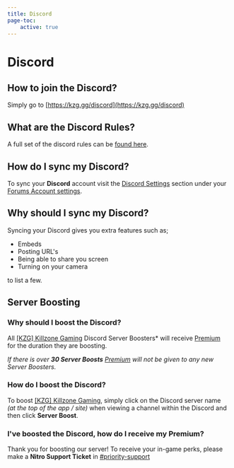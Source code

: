 ```yaml
---
title: Discord
page-toc:
    active: true
---
```


# Discord

## How to join the Discord?
Simply go to [https://kzg.gg/discord](https://kzg.gg/discord)

## What are the Discord Rules?
 A full set of the discord rules can be <a href="#" target="_blank">found here</a>.
 
## How do I sync my Discord?
To sync your **Discord** account visit the <a href="https://kzg.gg/forum/settings/login/?service=16" target="_blank">Discord Settings</a> section under your <a href="https://kzg.gg/forum/settings/" target="_blank">Forums Account settings</a>.

## Why should I sync my Discord?
Syncing your Discord gives you extra features such as;
* Embeds
* Posting URL's
* Being able to share you screen
* Turning on your camera

to list a few.

## Server Boosting

### Why should I boost the Discord?
All <a href="https://kzg.gg/discord" target="_blank">[KZG] Killzone Gaming</a> Discord Server Boosters* will receive <a href="#">Premium</a> for the duration they are boosting.

*If there is over* ***30 Server Boosts*** *<a href="#">Premium</a> will not be given to any new Server Boosters.*

### How do I boost the Discord?
To boost <a href="https://kzg.gg/discord" target="_blank">[KZG] Killzone Gaming</a>, simply click on the Discord server name *(at the top of the app / site)* when viewing a channel within the Discord and then click **Server Boost**.

### I've boosted the Discord, how do I receive my Premium?
Thank you for boosting our server! To receive your in-game perks, please make a **Nitro Support Ticket** in <a href="https://discord.com/channels/336784653346406406/698262586839269526" target="_blank">#priority-support</a>
